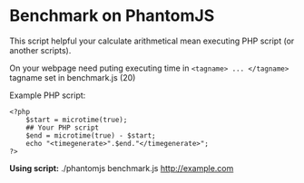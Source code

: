 Benchmark on PhantomJS
============

This script helpful your calculate arithmetical mean executing PHP script (or another scripts).

On your webpage need puting executing time in 
```<tagname> ... </tagname>```
tagname set in benchmark.js (20)

Example PHP script:
```
<?php
    $start = microtime(true);
    ## Your PHP script
    $end = microtime(true) - $start;
    echo "<timegenerate>".$end."</timegenerate>";
?>
```
<b>Using script:</b> ./phantomjs benchmark.js http://example.com
